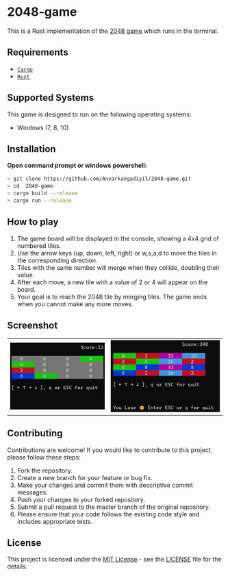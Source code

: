 
# 2048-game
This is a Rust implementation of the [2048 game](https://en.wikipedia.org/wiki/2048_\(video_game\))  which runs in the terminal.  

## Requirements

- [`Cargo`](https://www.rust-lang.org/tools/install)
- [`Rust`](https://www.rust-lang.org/tools/install)

## Supported Systems

This game is designed to run on the following operating systems:

- Windows (7, 8, 10)


## Installation 
 **Open command prompt or windows powershell:**
```bash
> git clone https://github.com/Anvarkangadiyil/2048-game.git
> cd  2048-game
> cargo build --release
> cargo run --release

```


## How to play  

1. The game board will be displayed in the console, showing a 4x4 grid of numbered tiles.
2. Use the arrow keys (up, down, left, right) or w,s,a,d to move the tiles in the corresponding direction.
3. Tiles with the same number will merge when they collide, doubling their value.
4. After each move, a new tile with a value of 2 or 4 will appear on the board.
5. Your goal is to reach the 2048 tile by merging tiles. The game ends when you cannot make any more moves.


## Screenshot 

 <table background-color="white">
     <tr>
       <th>
             <img src="https://github.com/Anvarkangadiyil/2048-game/blob/main/screenshot/before_lose.png" alt="before lose game">
       </th>
       <th>
             <img src="https://github.com/Anvarkangadiyil/2048-game/blob/main/screenshot/after_lose.png" alt="lose game">
       </td>
     </tr>
   </table>
  


## Contributing
Contributions are welcome! If you would like to contribute to this project, please follow these steps:  

1. Fork the repository.  
2. Create a new branch for your feature or bug fix.  
3. Make your changes and commit them with descriptive commit messages.  
4. Push your changes to your forked repository.  
5. Submit a pull request to the master branch of the original repository.  
6. Please ensure that your code follows the existing code style and includes appropriate tests.

## License
This project is licensed under the [MIT License](LICENSE) - see the [LICENSE](LICENSE) file for the details.


 
